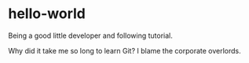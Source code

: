 # hello-world
Being a good little developer and following tutorial.

Why did it take me so long to learn Git?  I blame the corporate overlords.
